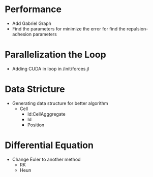 # Performance
* Add Gabriel Graph
* Find the parameters for minimize the error for find the repulsion-adhesion parameters

# Parallelization the Loop
* Adding CUDA in loop in /init/forces.jl

# Data Stricture
* Generating data structure for better algorithm
  * Cell
    * Id:CellAgggregate
    * Id
    * Position

# Differential Equation 
* Change Euler to another method
  * RK
  * Heun